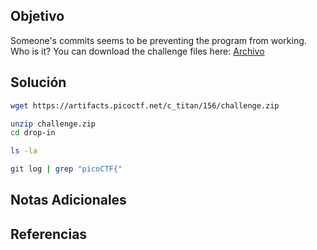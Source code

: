 ## Objetivo
Someone's commits seems to be preventing the program from working. Who is it? You can download the challenge files here: [Archivo](https://artifacts.picoctf.net/c_titan/156/challenge.zip)

## Solución
```bash
wget https://artifacts.picoctf.net/c_titan/156/challenge.zip

unzip challenge.zip
cd drop-in

ls -la

git log | grep "picoCTF{"
```

## Notas Adicionales


## Referencias
